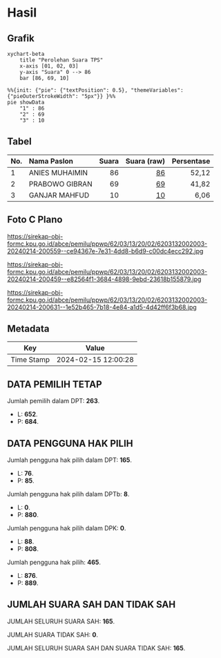 # Hasil

## Grafik

```mermaid
xychart-beta
    title "Perolehan Suara TPS"
    x-axis [01, 02, 03]
    y-axis "Suara" 0 --> 86
    bar [86, 69, 10]
```

```mermaid
%%{init: {"pie": {"textPosition": 0.5}, "themeVariables": {"pieOuterStrokeWidth": "5px"}} }%%
pie showData
    "1" : 86
    "2" : 69
    "3" : 10
```

## Tabel

| No. | Nama Paslon    | Suara | Suara (raw) | Persentase |
|:--- |:-------------- | -----:| -----------:| ----------:|
| 1   | ANIES MUHAIMIN | 86    | [86][p-1]   | 52,12      |
| 2   | PRABOWO GIBRAN | 69    | [69][p-2]   | 41,82      |
| 3   | GANJAR MAHFUD  | 10    | [10][p-3]   | 6,06       |


[p-1]: https://github.com/gigit-pemilu/pemilu-2024-62-kalimantan-tengah/blob/main/pilpres/hitung-suara/sub/62-kalimantan-tengah/sub/03-kapuas/sub/13-tamban-catur/sub/2002-tamban-baru-tengah/sub/003-tps/sub/paslon-1.txt
[p-2]: https://github.com/gigit-pemilu/pemilu-2024-62-kalimantan-tengah/blob/main/pilpres/hitung-suara/sub/62-kalimantan-tengah/sub/03-kapuas/sub/13-tamban-catur/sub/2002-tamban-baru-tengah/sub/003-tps/sub/paslon-2.txt
[p-3]: https://github.com/gigit-pemilu/pemilu-2024-62-kalimantan-tengah/blob/main/pilpres/hitung-suara/sub/62-kalimantan-tengah/sub/03-kapuas/sub/13-tamban-catur/sub/2002-tamban-baru-tengah/sub/003-tps/sub/paslon-3.txt

## Foto C Plano

https://sirekap-obj-formc.kpu.go.id/abce/pemilu/ppwp/62/03/13/20/02/6203132002003-20240214-200559--ce94367e-7e31-4dd8-b6d9-c00dc4ecc292.jpg

https://sirekap-obj-formc.kpu.go.id/abce/pemilu/ppwp/62/03/13/20/02/6203132002003-20240214-200459--e82564f1-3684-4898-9ebd-23618b155879.jpg

https://sirekap-obj-formc.kpu.go.id/abce/pemilu/ppwp/62/03/13/20/02/6203132002003-20240214-200631--1e52b465-7b18-4e84-a1d5-4d42ff6f3b68.jpg


## Metadata

| Key        | Value               |
| ---------- | ------------------- |
| Time Stamp | 2024-02-15 12:00:28 |


## DATA PEMILIH TETAP

Jumlah pemilih dalam DPT: **263**.
 * L: **652**.
 * P: **684**.

## DATA PENGGUNA HAK PILIH

Jumlah pengguna hak pilih dalam DPT: **165**.
 * L: **76**.
 * P: **85**.

Jumlah pengguna hak pilih dalam DPTb: **8**.
 * L: **0**.
 * P: **880**.

Jumlah pengguna hak pilih dalam DPK: **0**.
 * L: **88**.
 * P: **808**.

Jumlah pengguna hak pilih: **465**.
 * L: **876**.
 * P: **889**.

## JUMLAH SUARA SAH DAN TIDAK SAH

JUMLAH SELURUH SUARA SAH: **165**.

JUMLAH SUARA TIDAK SAH: **0**.

JUMLAH SELURUH SUARA SAH DAN SUARA TIDAK SAH: **165**.


